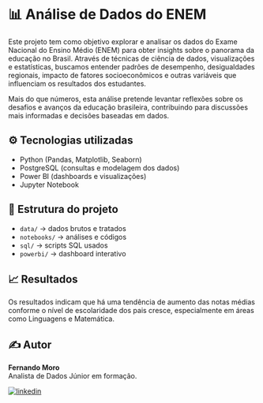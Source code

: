 # 📊 Análise de Dados do ENEM

Este projeto tem como objetivo explorar e analisar os dados do Exame Nacional do Ensino Médio (ENEM) para obter insights sobre o panorama da educação no Brasil. Através de técnicas de ciência de dados, visualizações e estatísticas, buscamos entender padrões de desempenho, desigualdades regionais, impacto de fatores socioeconômicos e outras variáveis que influenciam os resultados dos estudantes.

Mais do que números, esta análise pretende levantar reflexões sobre os desafios e avanços da educação brasileira, contribuindo para discussões mais informadas e decisões baseadas em dados.


## ⚙️ Tecnologias utilizadas
- Python (Pandas, Matplotlib, Seaborn)
- PostgreSQL (consultas e modelagem dos dados)
- Power BI (dashboards e visualizações)
- Jupyter Notebook

## 📂 Estrutura do projeto
- `data/` → dados brutos e tratados  
- `notebooks/` → análises e códigos  
- `sql/` → scripts SQL usados  
- `powerbi/` → dashboard interativo  

## 📈 Resultados
Os resultados indicam que há uma tendência de aumento das notas médias conforme o nível de escolaridade dos pais cresce, especialmente em áreas como Linguagens e Matemática.

## ✍️ Autor
**Fernando Moro**  
Analista de Dados Júnior em formação.  


[![linkedin](https://img.shields.io/badge/LinkedIn-0077B5?style=for-the-badge&logo=linkedin&logoColor=white)](www.linkedin.com/in/fernando-moro-660135167) 
                                                                                                                                                                       
                                                                                                                                           
          
          
